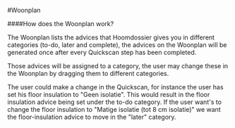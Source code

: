 #Woonplan

####How does the Woonplan work?

The Woonplan lists the advices that Hoomdossier gives you in different categories (to-do, later and complete), the advices on the Woonplan will be generated once after every Quickscan step has been completed.

Those advices will be assigned to a category, the user may change these in the Woonplan by dragging them to different categories.


The user could make a change in the Quickscan, for instance the user has set his floor insulation to "Geen isolatie". This would result in the floor insulation advice being set under the to-do category.
If the user want's to change the floor insulation to "Matige isolatie (tot 8 cm isolatie)" we want the floor-insulation advice to move in the "later" category.

 
